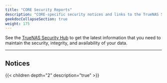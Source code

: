```yaml
---
title: "CORE Security Reports"
description: "CORE-specific security notices and links to the TrueNAS Security Hub."
geekdocCollapseSection: true
weight: 175
---
```


See the [TrueNAS Security Hub](https://security.truenas.com) to get the latest information that you need to maintain the security, integrity, and availability of your data.

---

## Notices

{{< children depth="2" description="true" >}}
